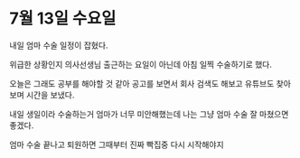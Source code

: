 # 7월 13일 수요일

내일 엄마 수술 일정이 잡혔다. 

위급한 상황인지 의사선생님 출근하는 요일이 아닌데 아침 일찍 수술하기로 했다. 

오늘은 그래도 공부를 해야할 것 같아 공고를 보면서 회사 검색도 해보고 유튜브도 찾아보며 시간을 보냈다. 

내일 생일이라 수술하는거 엄마가 너무 미안해했는데 나는 그냥 엄마 수술 잘 마쳤으면 좋겠다. 

엄마 수술 끝나고 퇴원하면 그때부터 진짜 빡집중 다시 시작해야지 
